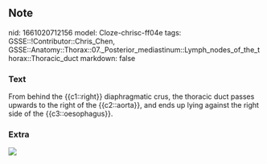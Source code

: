 ## Note
nid: 1661020712156
model: Cloze-chrisc-ff04e
tags: GSSE::!Contributor::Chris_Chen, GSSE::Anatomy::Thorax::07._Posterior_mediastinum::Lymph_nodes_of_the_thorax::Thoracic_duct
markdown: false

### Text
From behind the {{c1::right}} diaphragmatic crus, the thoracic duct passes upwards to the right of the {{c2::aorta}}, and ends up lying against the right side of the {{c3::oesophagus}}.

### Extra
<img src="Anatomythoracicduct.jpg">

